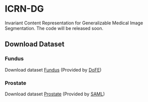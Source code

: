 # ICRN-DG 
Invariant Content Representation for Generalizable Medical Image
Segmentation. The code will be released soon.

## Download Dataset
### Fundus 
Download dataset [Fundus](https://drive.google.com/file/d/1p33nsWQaiZMAgsruDoJLyatoq5XAH-TH/view) (Provided by [DoFE](https://github.com/emma-sjwang/Dofe))
### Prostate
Download dataset [Prostate](https://drive.google.com/file/d/1-SCjNklFEAq7MlBwcw2ZNR179JqlOubL/view) (Provided by [SAML](https://liuquande.github.io/SAML/))
